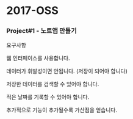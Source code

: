 # **2017-OSS**

### Project#1 - 노트앱 만들기

요구사항

웹 인터페이스를 사용합니다.

데이터가 휘발성이면 안됩니다. (저장이 되어야 합니다)

저장한 데이터를 검색할 수 있어야 합니다.

적은 날짜를 기록할 수 있어야 합니다.

추가적으로 기능이 추가될수록 가산점을 얻습니다.
